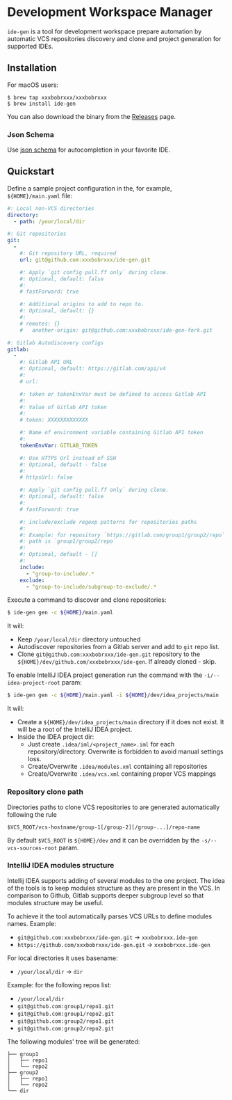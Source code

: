 # Development Workspace Manager

`ide-gen` is a tool for development workspace prepare automation by automatic
VCS repositories discovery and clone and project generation for supported IDEs.

## Installation

For macOS users:

```
$ brew tap xxxbobrxxx/xxxbobrxxx
$ brew install ide-gen
```

You can also download the binary from the
[Releases](https://github.com/xxxbobrxxx/ide-gen/releases) page.

### Json Schema

Use [json schema](resources/config.schema.json) for autocompletion in your
favorite IDE.

## Quickstart

Define a sample project configuration in the, for example,
`${HOME}/main.yaml` file:

```yaml
#: Local non-VCS directories
directory:
  - path: /your/local/dir

#: Git repositories
git:
  -
    #: Git repository URL, required
    url: git@github.com:xxxbobrxxx/ide-gen.git

    #: Apply `git config pull.ff only` during clone.
    #: Optional, default: false
    #:
    # fastForward: true

    #: Additional origins to add to repo to.
    #: Optional, default: {}
    #:
    # remotes: {}
    #   another-origin: git@github.com:xxxbobrxxx/ide-gen-fork.git

#: Gitlab Autodiscovery configs
gitlab:
  -
    #: Gitlab API URL
    #: Optional, default: https://gitlab.com/api/v4
    #:
    # url:

    #: token or tokenEnvVar must be defined to access Gitlab API
    #:
    #: Value of Gitlab API token
    #:
    # token: XXXXXXXXXXXXX

    #: Name of environment variable containing Gitlab API token
    #:
    tokenEnvVar: GITLAB_TOKEN

    #: Use HTTPS Url instead of SSH
    #: Optional, default - false
    #:
    # httpsUrl: false

    #: Apply `git config pull.ff only` during clone.
    #: Optional, default: false
    #:
    # fastForward: true

    #: include/exclude regexp patterns for repositories paths
    #:
    #: Example: for repository `https://gitlab.com/group1/group2/repo`
    #: path is `group1/group2/repo`
    #:
    #: Optional, default - []
    #:
    include:
      - ^group-to-include/.*
    exclude:
      - ^group-to-include/subgroup-to-exclude/.*
```

Execute a command to discover and clone repositories:

```bash
$ ide-gen gen -c ${HOME}/main.yaml
```

It will:

- Keep `/your/local/dir` directory untouched
- Autodiscover repositories from a Gitlab server and add to `git` repo list.
- Clone `git@github.com:xxxbobrxxx/ide-gen.git` repository to the
  `${HOME}/dev/github.com/xxxbobrxxx/ide-gen`. If already cloned - skip.

To enable IntelliJ IDEA project generation run the command with the
`-i/--idea-project-root` param:

```bash
$ ide-gen gen -c ${HOME}/main.yaml -i ${HOME}/dev/idea_projects/main
```

It will:

- Create a `${HOME}/dev/idea_projects/main` directory if it does not exist.
  It will be a root of the IntelliJ IDEA project.
- Inside the IDEA project dir:
  - Just create `.idea/iml/<project_name>.iml` for each repository/directory.
    Overwrite is forbidden to avoid manual settings loss.
  - Create/Overwrite `.idea/modules.xml` containing all repositories
  - Create/Overwrite `.idea/vcs.xml` containing proper VCS mappings

### Repository clone path

Directories paths to clone VCS repositories to are generated automatically
following the rule

```
$VCS_ROOT/vcs-hostname/group-1[/group-2][/group-...]/repo-name
```

By default `$VCS_ROOT` is `${HOME}/dev` and it can be overridden by the
`-s/--vcs-sources-root` param.

### IntelliJ IDEA modules structure

Intellij IDEA supports adding of several modules to the one project.
The idea of the tools is to keep modules structure as they are present in
the VCS. In comparison to Github, Gitlab supports deeper subgroup level so
that modules structure may be useful.

To achieve it the tool automatically parses VCS URLs to define modules names.
Example:

- `git@github.com:xxxbobrxxx/ide-gen.git` -> `xxxbobrxxx.ide-gen`
- `https://github.com/xxxbobrxxx/ide-gen.git` -> `xxxbobrxxx.ide-gen`

For local directories it uses basename:

- `/your/local/dir` -> `dir`

Example: for the following repos list:

- `/your/local/dir`
- `git@github.com:group1/repo1.git`
- `git@github.com:group1/repo2.git`
- `git@github.com:group2/repo1.git`
- `git@github.com:group2/repo2.git`

The following modules' tree will be generated:

```
├── group1
│   ├── repo1
│   └── repo2
├── group2
│   ├── repo1
│   └── repo2
└── dir
```
